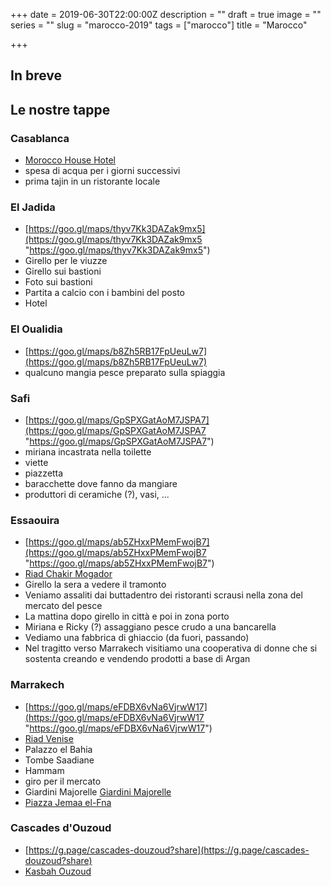+++
date = 2019-06-30T22:00:00Z
description = ""
draft = true
image = ""
series = ""
slug = "marocco-2019"
tags = ["marocco"]
title = "Marocco"

+++
## In breve

## Le nostre tappe

### Casablanca

* [Morocco House Hotel](https://goo.gl/maps/QVi6PkqQ6dG1kU8i6)
* spesa di acqua per i giorni successivi
* prima tajin in un ristorante locale

### El Jadida

* [https://goo.gl/maps/thyv7Kk3DAZak9mx5](https://goo.gl/maps/thyv7Kk3DAZak9mx5 "https://goo.gl/maps/thyv7Kk3DAZak9mx5")
* Girello per le viuzze
* Girello sui bastioni
* Foto sui bastioni
* Partita a calcio con i bambini del posto
* Hotel

### El Oualidia

* [https://goo.gl/maps/b8Zh5RB17FpUeuLw7](https://goo.gl/maps/b8Zh5RB17FpUeuLw7)
* qualcuno mangia pesce preparato sulla spiaggia

### Safi

* [https://goo.gl/maps/GpSPXGatAoM7JSPA7](https://goo.gl/maps/GpSPXGatAoM7JSPA7 "https://goo.gl/maps/GpSPXGatAoM7JSPA7")
* miriana incastrata nella toilette
* viette
* piazzetta
* baracchette dove fanno da mangiare
* produttori di ceramiche (?), vasi, ...

### Essaouira

* [https://goo.gl/maps/ab5ZHxxPMemFwojB7](https://goo.gl/maps/ab5ZHxxPMemFwojB7 "https://goo.gl/maps/ab5ZHxxPMemFwojB7")
* [Riad Chakir Mogador](https://goo.gl/maps/DND9DXSuMtFYnZo57)
* Girello la sera a vedere il tramonto
* Veniamo assaliti dai buttadentro dei ristoranti scrausi nella zona del mercato del pesce
* La mattina dopo girello in città e poi in zona porto
* Miriana e Ricky (?) assaggiano pesce crudo a una bancarella
* Vediamo una fabbrica di ghiaccio (da fuori, passando)
* Nel tragitto verso Marrakech visitiamo una cooperativa di donne che si sostenta creando e vendendo prodotti a base di Argan

### Marrakech

* [https://goo.gl/maps/eFDBX6vNa6VjrwW17](https://goo.gl/maps/eFDBX6vNa6VjrwW17 "https://goo.gl/maps/eFDBX6vNa6VjrwW17")
* [Riad Venise](https://goo.gl/maps/paby3PZoeiNHBVaC9)
* Palazzo el Bahia
* Tombe Saadiane
* Hammam
* giro per il mercato
* Giardini Majorelle [Giardini Majorelle](https://goo.gl/maps/mN9sFtRp1AA8HcFW6)
* [Piazza Jemaa el-Fna](https://goo.gl/maps/5GsPbXuCdH54afLM8)

### Cascades d'Ouzoud

* [https://g.page/cascades-douzoud?share](https://g.page/cascades-douzoud?share)
* [Kasbah Ouzoud](https://goo.gl/maps/WBqyjP3sUvgn2YTF9)